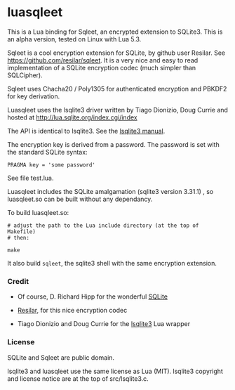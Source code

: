 # luasqleet

This is a Lua binding for Sqleet, an encrypted extension to SQLite3.  This is an alpha version, tested on Linux with Lua 5.3.

Sqleet is a cool encryption extension for SQLite, by github user Resilar. See https://github.com/resilar/sqleet.  It is a very nice and easy to read implementation of a SQLite encryption codec (much simpler than SQLCipher).  

Sqleet uses Chacha20 / Poly1305 for authenticated encryption and 
PBKDF2 for key derivation.

Luasqleet uses the lsqlite3 driver written by Tiago Dionizio, Doug Currie and hosted at http://lua.sqlite.org/index.cgi/index

The API is identical to lsqlite3. See the [lsqlite3 manual](http://lua.sqlite.org/index.cgi/doc/tip/doc/lsqlite3.wiki).

The encryption key is derived from a password. The password is set with the standard SQLite syntax:
```
PRAGMA key = 'some password' 
```
See file test.lua.

Luasqleet includes the SQLite amalgamation (sqlite3 version 3.31.1) , so luasqleet.so can be built without any dependancy.

To build luasqleet.so:

```
# adjust the path to the Lua include directory (at the top of Makefile)
# then:

make
```

It also build `sqleet`, the sqlite3 shell with the same encryption extension.


### Credit

- Of course, D. Richard Hipp for the wonderful [SQLite](https://www.sqlite.org/)

- [Resilar](https://github.com/resilar/sqleet), for this nice encryption codec 

- Tiago Dionizio and Doug Currie for the [lsqlite3](http://lua.sqlite.org/index.cgi/index) Lua wrapper


### License

SQLite and Sqleet are public domain.

lsqlite3 and luasqleet use the same license as Lua (MIT). lsqlite3 copyright and license notice are at the top of src/lsqlite3.c.








